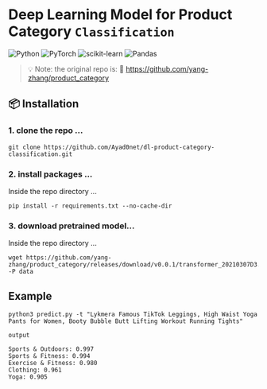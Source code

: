 # Deep Learning Model for Product Category `Classification`
![Python](https://img.shields.io/badge/python-3670A0?style=for-the-badge&logo=python&logoColor=ffdd54) ![PyTorch](https://img.shields.io/badge/PyTorch-%23EE4C2C.svg?style=for-the-badge&logo=PyTorch&logoColor=white) ![scikit-learn](https://img.shields.io/badge/scikit--learn-%23F7931E.svg?style=for-the-badge&logo=scikit-learn&logoColor=white) ![Pandas](https://img.shields.io/badge/pandas-%23150458.svg?style=for-the-badge&logo=pandas&logoColor=white)

> 💡 Note: the original repo is: 🔗 https://github.com/yang-zhang/product_category


## 📦 Installation 

### 1. clone the repo ... 
```
git clone https://github.com/Ayad0net/dl-product-category-classification.git
```

### 2. install packages ... 
Inside the repo directory ...
```
pip install -r requirements.txt --no-cache-dir
```

### 3. download pretrained model... 
Inside the repo directory ...
```
wget https://github.com/yang-zhang/product_category/releases/download/v0.0.1/transformer_20210307D3.ckpt -P data
```



## Example 
```
python3 predict.py -t "Lykmera Famous TikTok Leggings, High Waist Yoga Pants for Women, Booty Bubble Butt Lifting Workout Running Tights"
```

`output`
```
Sports & Outdoors: 0.997
Sports & Fitness: 0.994
Exercise & Fitness: 0.980
Clothing: 0.961
Yoga: 0.905
```
